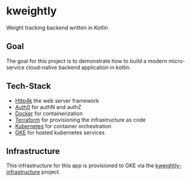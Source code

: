 # kweightly
Weight tracking backend written in Kotlin

## Goal
The goal for this project is to demonstrate how to build a modern micro-service cloud-native backend application in kotlin. 

## Tech-Stack

- [Http4k](https://www.http4k.org) the web server framework
- [Auth0](https://auth0.com) for authN and authZ
- [Docker](https://www.docker.com) for containerization
- [Terraform](https://www.terraform.io) for provisioning the infrastructure as code
- [Kubernetes](https://kubernetes.io) for container orchestration
- [GKE](https://cloud.google.com/kubernetes-engine/) for hosted kubernetes services

## Infrastructure
This infrastructure for this app is provisioned to GKE via the [kweightly-infrastructure](https://github.com/carstendev/kweightly-infrastructure) project.
